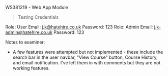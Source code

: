 WS381219 - Web App Module

> Testing Credentials

Role: User   Email:	j.k@hatehire.co.uk   Password: 123
Role: Admin	 Email: j.k-admin@hatehire.co.uk  Password: 123

Notes to examiner:

* A few features were attempted but not implemented - these include the search bar in the user navbar, "View Course" button, Course History, and email notification. I've left them in with comments but they are not working features.